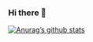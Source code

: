 ### Hi there 👋
[![Anurag’s github stats](https://github-readme-stats.vercel.app/api?username=triralph)](https://github.com/triralph)


